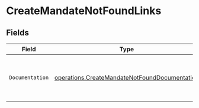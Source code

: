 # CreateMandateNotFoundLinks


## Fields

| Field                                                                                                          | Type                                                                                                           | Required                                                                                                       | Description                                                                                                    |
| -------------------------------------------------------------------------------------------------------------- | -------------------------------------------------------------------------------------------------------------- | -------------------------------------------------------------------------------------------------------------- | -------------------------------------------------------------------------------------------------------------- |
| `Documentation`                                                                                                | [operations.CreateMandateNotFoundDocumentation](../../models/operations/createmandatenotfounddocumentation.md) | :heavy_check_mark:                                                                                             | The URL to the generic Mollie API error handling guide.                                                        |